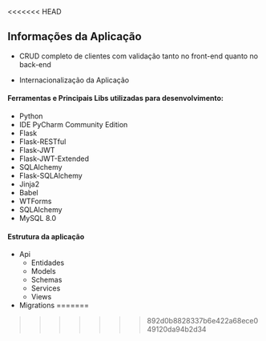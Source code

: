 
<<<<<<< HEAD
## Informações da Aplicação

 - CRUD completo de clientes com validação tanto no front-end quanto no back-end
 
 - Internacionalização da Aplicação

#### Ferramentas e Principais Libs utilizadas para desenvolvimento:
  - Python
  - IDE PyCharm Community Edition
  - Flask
  - Flask-RESTful 
  - Flask-JWT
  - Flask-JWT-Extended
  - SQLAlchemy
  - Flask-SQLAlchemy
  - Jinja2
  - Babel
  - WTForms
  - SQLAlchemy 
  - MySQL 8.0

#### Estrutura da aplicação
  - Api
    - Entidades
    - Models
    - Schemas 
    - Services
    - Views
  - Migrations
=======
>>>>>>> 892d0b8828337b6e422a68ece049120da94b2d34

